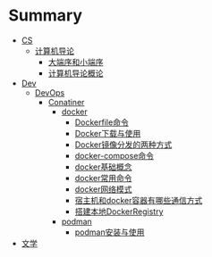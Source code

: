 # Summary


- [CS](/home/cncsmonster/blogs/cncsmonster-books/CS/readme.md)
	- [计算机导论](/home/cncsmonster/blogs/cncsmonster-books/CS/计算机导论/readme.md)
		- [大端序和小端序](/home/cncsmonster/blogs/cncsmonster-books/CS/计算机导论/大端序和小端序.md)
		- [计算机导论概论](/home/cncsmonster/blogs/cncsmonster-books/CS/计算机导论/计算机导论概论.md)
- [Dev](/home/cncsmonster/blogs/cncsmonster-books/Dev/readme.md)
	- [DevOps]()
		- [Conatiner]()
			- [docker]()
				- [Dockerfile命令](/home/cncsmonster/blogs/cncsmonster-books/Dev/DevOps/Conatiner/docker/Dockerfile命令.md)
				- [Docker下载与使用](/home/cncsmonster/blogs/cncsmonster-books/Dev/DevOps/Conatiner/docker/Docker下载与使用.md)
				- [Docker镜像分发的两种方式](/home/cncsmonster/blogs/cncsmonster-books/Dev/DevOps/Conatiner/docker/Docker镜像分发的两种方式.md)
				- [docker-compose命令](/home/cncsmonster/blogs/cncsmonster-books/Dev/DevOps/Conatiner/docker/docker-compose命令.md)
				- [docker基础概念](/home/cncsmonster/blogs/cncsmonster-books/Dev/DevOps/Conatiner/docker/docker基础概念.md)
				- [docker常用命令](/home/cncsmonster/blogs/cncsmonster-books/Dev/DevOps/Conatiner/docker/docker常用命令.md)
				- [docker网络模式](/home/cncsmonster/blogs/cncsmonster-books/Dev/DevOps/Conatiner/docker/docker网络模式.md)
				- [宿主机和docker容器有哪些通信方式](/home/cncsmonster/blogs/cncsmonster-books/Dev/DevOps/Conatiner/docker/宿主机和docker容器有哪些通信方式.md)
				- [搭建本地DockerRegistry](/home/cncsmonster/blogs/cncsmonster-books/Dev/DevOps/Conatiner/docker/搭建本地DockerRegistry.md)
			- [podman]()
				- [podman安装与使用](/home/cncsmonster/blogs/cncsmonster-books/Dev/DevOps/Conatiner/podman/podman安装与使用.md)
- [文学](/home/cncsmonster/blogs/cncsmonster-books/文学/readme.md)